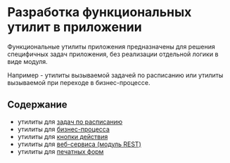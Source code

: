 # Разработка функциональных утилит в приложении
Функциональные утилиты приложения предназначены для решения специфичных задач приложения, без реализации отдельной логики в виде модуля.

Например - утилиты вызываемой задачей по расписанию или утилиты вызываемой при переходе в бизнес-процессе.

## Содержание
* утилиты для [задач по расписанию](./job.md)
* утилиты для [бизнес-процесса](./workflow.md)
* утилиты для [кнопки действия](./button.md)
* утилиты для [веб-сервиса (модуль REST)](./rest.md)
* утилиты для [печатных форм](./print-form.md)
